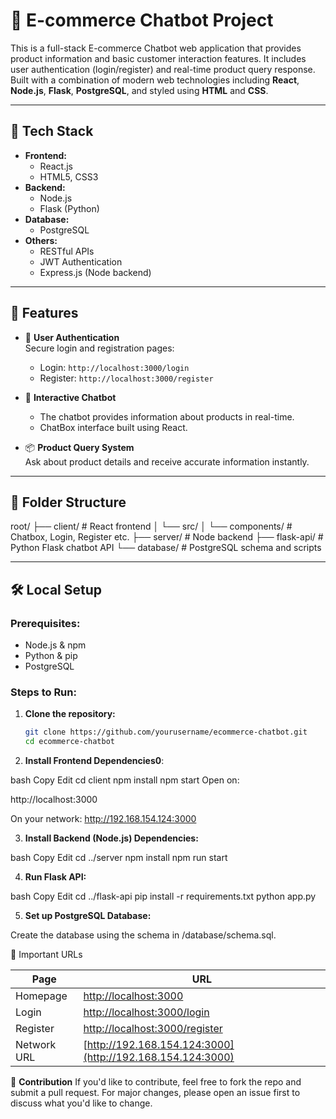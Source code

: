 
# 🛒 E-commerce Chatbot Project

This is a full-stack E-commerce Chatbot web application that provides product information and basic customer interaction features. It includes user authentication (login/register) and real-time product query response. Built with a combination of modern web technologies including **React**, **Node.js**, **Flask**, **PostgreSQL**, and styled using **HTML** and **CSS**.

---

## 🔧 Tech Stack

- **Frontend:**
  - React.js
  - HTML5, CSS3
- **Backend:**
  - Node.js
  - Flask (Python)
- **Database:**
  - PostgreSQL
- **Others:**
  - RESTful APIs
  - JWT Authentication
  - Express.js (Node backend)

---

## 🚀 Features

- 🧾 **User Authentication**  
  Secure login and registration pages:
  - Login: `http://localhost:3000/login`
  - Register: `http://localhost:3000/register`

- 🤖 **Interactive Chatbot**  
  - The chatbot provides information about products in real-time.
  - ChatBox interface built using React.

- 📦 **Product Query System**  
  Ask about product details and receive accurate information instantly.

---

## 📂 Folder Structure

root/
├── client/ # React frontend
│ └── src/
│ └── components/ # Chatbox, Login, Register etc.
├── server/ # Node backend
├── flask-api/ # Python Flask chatbot API
└── database/ # PostgreSQL schema and scripts


---

## 🛠️ Local Setup

### Prerequisites:
- Node.js & npm
- Python & pip
- PostgreSQL

### Steps to Run:

1. **Clone the repository:**

   ```bash
   git clone https://github.com/yourusername/ecommerce-chatbot.git
   cd ecommerce-chatbot


2. **Install Frontend Dependencies0**:

bash
Copy
Edit
cd client
npm install
npm start
Open on:

http://localhost:3000

On your network: http://192.168.154.124:3000

3. **Install Backend (Node.js) Dependencies:**

bash
Copy
Edit
cd ../server
npm install
npm run start

4. **Run Flask API:**

bash
Copy
Edit
cd ../flask-api
pip install -r requirements.txt
python app.py

5. **Set up PostgreSQL Database:**

Create the database using the schema in /database/schema.sql.

📌 Important URLs

| Page        | URL                                                              |
| ----------- | ---------------------------------------------------------------- |
| Homepage    | [http://localhost:3000](http://localhost:3000)                   |
| Login       | [http://localhost:3000/login](http://localhost:3000/login)       |
| Register    | [http://localhost:3000/register](http://localhost:3000/register) |
| Network URL | [http://192.168.154.124:3000](http://192.168.154.124:3000)       |



🙌 **Contribution**
If you'd like to contribute, feel free to fork the repo and submit a pull request. For major changes, please open an issue first to discuss what you'd like to change.
